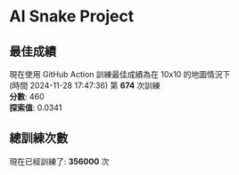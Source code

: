 
# AI Snake Project

## **最佳成績**
現在使用 GitHub Action 訓練最佳成績為在 10x10 的地圖情況下  
(時間 2024-11-28 17:47:36) 第 **674** 次訓練  
**分數**: 460  
**探索值**: 0.0341

## 總訓練次數
現在已經訓練了: **356000** 次
